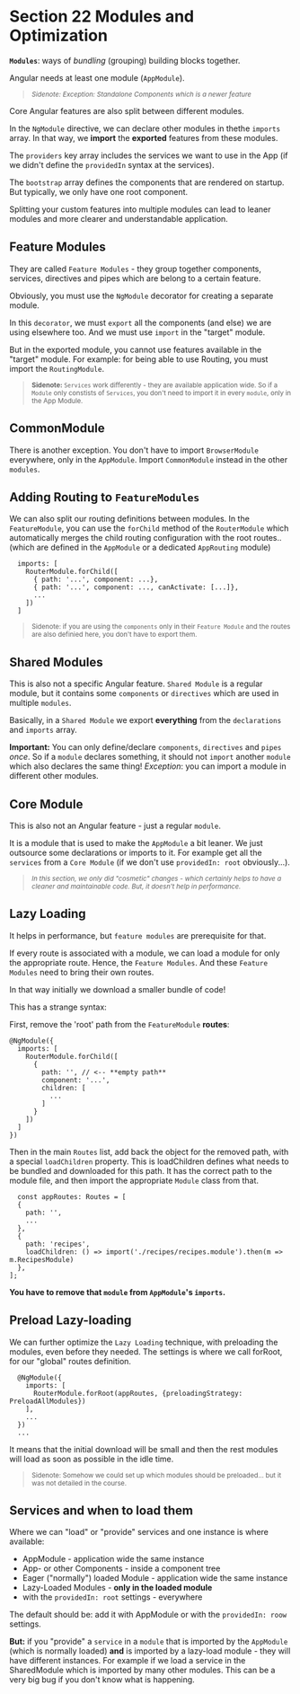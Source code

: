 # Section 22 Modules and Optimization

**`Modules`**: ways of _bundling_ (grouping) building blocks together.

Angular needs at least one module (`AppModule`).

> <small>_Sidenote: Exception: Standalone Components which is a newer feature_</small>

Core Angular features are also split between different modules.

In the `NgModule` directive, we can declare other modules in thethe `imports` array. In that way, we **import** the **exported** features from these modules.

The `providers` key array includes the services we want to use in the App (if we didn't define the `providedIn` syntax at the services).

The `bootstrap` array defines the components that are rendered on startup. But typically, we only have one root component.

Splitting your custom features into multiple modules can lead to leaner modules and more clearer and understandable application.

## Feature Modules

They are called `Feature Modules` - they group together components, services, directives and pipes which are belong to a certain feature.

Obviously, you must use the `NgModule` decorator for creating a separate module.

In this `decorator`, we must `export` all the components (and else) we are using elsewhere too.
And we must use `import` in the "target" module.

But in the exported module, you cannot use features available in the "target" module. For example: for being able to use Routing, you must import the `RoutingModule`.

> <small> **Sidenote:** `Services` work differently - they are available application wide. So if a `Module` only constists of `Services`, you don't need to import it in every `module`, only in the App Module.</small>

## CommonModule

There is another exception. You don't have to import `BrowserModule` everywhere, only in the `AppModule`. Import `CommonModule` instead in the other `modules`.

## Adding Routing to `FeatureModules`

We can also split our routing definitions between modules. In the `FeatureModule`, you can use the `forChild` method of the `RouterModule` which automatically merges the child routing configuration with the root routes.. (which are defined in the `AppModule` or a dedicated `AppRouting` module)

```
  imports: [
    RouterModule.forChild([
      { path: '...', component: ...},
      { path: '...', component: ..., canActivate: [...]},
      ...
    ])
  ]
```

> <small> Sidenote: if you are using the `components` only in their `Feature Module` and the routes are also definied here, you don't have to export them. </small>

## Shared Modules

This is also not a specific Angular feature. `Shared Module` is a regular module, but it contains some `components` or `directives` which are used in multiple `modules`.

Basically, in a `Shared Module` we export **everything** from the `declarations` and `imports` array.

**Important:** You can only define/declare `components`, `directives` and `pipes` _once_. So if a `module` declares something, it should not `import` another `module` which also declares the same thing!
_Exception_: you can import a module in different other modules.

## Core Module

This is also not an Angular feature - just a regular `module`.

It is a module that is used to make the `AppModule` a bit leaner. We just outsource some declarations or imports to it.
For example get all the `services` from a `Core Module` (if we don't use `providedIn: root` obviously...).

> <small>_In this section, we only did "cosmetic" changes - which certainly helps to have a cleaner and maintainable code. But, it doesn't help in performance._</small>

## Lazy Loading

It helps in performance, but `feature modules` are prerequisite for that.

If every route is associated with a module, we can load a module for only the appropriate route. Hence, the `Feature Modules`. And these `Feature Modules` need to bring their own routes.

In that way initially we download a smaller bundle of code!

This has a strange syntax:

First, remove the 'root' path from the `FeatureModule` **routes**:

```
@NgModule({
  imports: [
    RouterModule.forChild([
      {
        path: '', // <-- **empty path**
        component: '...',
        children: [
          ...
        ]
      }
    ])
  ]
})
```

Then in the main `Routes` list, add back the object for the removed path, with a special `loadChildren` property. This is loadChildren defines what needs to be bundled and downloaded for this path. It has the correct path to the module file, and then import the appropriate `Module` class from that.

```
  const appRoutes: Routes = [
  {
    path: '',
    ...
  },
  {
    path: 'recipes',
    loadChildren: () => import('./recipes/recipes.module').then(m => m.RecipesModule)
  },
];
```

**You have to remove that `module` from `AppModule`'s `imports`.**

## Preload Lazy-loading

We can further optimize the `Lazy Loading` technique, with preloading the modules, even before they needed. The settings is where we call forRoot, for our "global" routes definition.

```
  @NgModule({
    imports: [
      RouterModule.forRoot(appRoutes, {preloadingStrategy: PreloadAllModules})
    ],
    ...
  })
  ...
```

It means that the initial download will be small and then the rest modules will load as soon as possible in the idle time.

> <small> Sidenote: Somehow we could set up which modules should be preloaded... but it was not detailed in the course.</small>

## Services and when to load them

Where we can "load" or "provide" services and one instance is where available:

- AppModule - application wide the same instance
- App- or other Components - inside a component tree
- Eager ("normally") loaded Module - application wide the same instance
- Lazy-Loaded Modules - **only in the loaded module**
- with the `providedIn: root` settings - everywhere

The default should be: add it with AppModule or with the `providedIn: roow` settings.

**But:** if you "provide" a `service` in a `module` that is imported by the `AppModule` (which is normally loaded) **and** is imported by a lazy-load module - they will have different instances. For example if we load a service in the SharedModule which is imported by many other modules. This can be a very big bug if you don't know what is happening.
